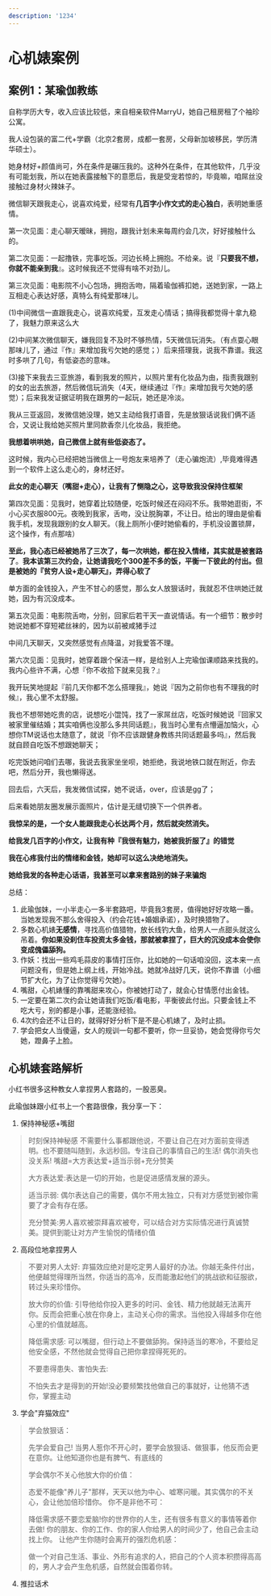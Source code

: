 ```yaml
---
description: '1234'
---
```


# 心机婊案例

## 案例1：某瑜伽教练

自称学历大专，收入应该比较低，来自相亲软件MarryU，她自己租房租了个袖珍公寓。

我人设包装的富二代+学霸（北京2套房，成都一套房，父母新加坡移民，学历清华硕士）。

她身材好+颜值尚可，外在条件是碾压我的。这种外在条件，在其他软件，几乎没有可能划我，所以在她表露接触下的意愿后，我是受宠若惊的，毕竟嘛，咱屌丝没接触过身材火辣妹子。

微信聊天跟我走心，说喜欢纯爱，经常有**几百字小作文式的走心独白**，表明她重感情。

第一次见面：走心聊天暧昧，拥抱，跟我计划未来每周约会几次，好好接触什么的。

第二次见面：一起撸铁，完事吃饭。河边长椅上拥抱。不给亲。说『**只要我不想，你就不能亲到我**』。这时候我还不觉得有啥不对劲儿。

第三次见面：电影院不小心包场，拥抱舌吻，隔着瑜伽裤扣她，送她到家，一路上互相走心表达好感，真特么有纯爱那味儿。

(1)中间微信一直跟我走心，说喜欢纯爱，互发走心情话；搞得我都觉得十拿九稳了，我魅力原来这么大

(2)中间某次微信聊天，嫌我回复不及时不够热情，5天微信玩消失。（有点耍心眼那味儿了，通过『作』来增加我亏欠她的感觉；）后来搭理我，说我不靠谱。我这时多哄了几句，有低姿态的意味。

(3)接下来我去三亚旅游，看到我发的照片，以照片里有化妆品为由，指责我跟别的女的出去旅游，然后微信玩消失（4天，继续通过『作』来增加我亏欠她的感觉）；后来我发证据证明我在跟男的一起玩，她还是冷淡。

我从三亚返回，发微信她没理，她又主动给我打语音，先是放狠话说我们俩不适合，又说让我给她买照片里同款香奈儿化妆品，我拒绝。

**我想着哄哄她，自己微信上就有些低姿态了。**

这时候，我内心已经把她当微信上一号炮友来培养了（走心骗炮流）,毕竟难得遇到一个软件上这么走心的，身材还好。

**此女的走心聊天（嘴甜+走心），让我有了恻隐之心，这导致我没保持住框架**

第四次见面：见我时，她穿着比较随便，吃饭时候还在闷闷不乐。我带她逛街，不小心买衣服800元。夜晚到我家，舌吻，没让脱胸罩，不让日。给出的理由是偷看我手机，发现我跟别的女人聊天。（我上厕所小便时她偷看的，手机没设置锁屏，这个操作，有点那啥）

**至此，我心态已经被她吊了三次了，每一次哄她，都在投入情绪，其实就是被套路了**。**我本该第三次约会，让她请我吃个300差不多的饭，平衡一下彼此的付出。但是被她的『贫穷人设+走心聊天』，弄得心软了**

单方面的金钱投入，产生不甘心的感觉，那么女人放狠话时，我就忍不住哄她迁就她，因为有沉没成本。

第五次见面：电影院舌吻，分别，回家后若干天一直说情话。有一个细节：散步时她说她都不穿短裙丝袜的，因为以前被咸猪手过

中间几天聊天，又突然感觉有点降温，对我爱答不理。

第六次见面：见我时，她穿着跟个保洁一样，是给别人上完瑜伽课顺路来找我的。我内心些许不满，心想『你不收拾下就来见我？』

我开玩笑地提起『前几天你都不怎么搭理我』，她说『因为之前你也有不理我的时候』，我心里不太舒服。

我也不想带她吃贵的店，说想吃小馄饨，找了一家屌丝店，吃饭时候她说『回家又被家里催结婚；其实咱俩也没那么多共同话题』，我当时心里有点懵逼加恼火，心想你TM说话也太随意了，就说『你不应该跟健身教练共同话题最多吗』，然后我就自顾自吃饭不想跟她聊天；

吃完饭她问咱们去哪，我说去我家坐坐呗，她拒绝，我说地铁口就在附近，你去吧，然后分开，我也懒得送。

回去后，六天后，我发微信试探，她不说话，over，应该是gg了；

后来看她朋友圈发展示面照片，估计是无缝切换下一个供养者。

**我惊呆的是，一个女人能跟我走心长达两个月，然后就突然消失。**

**给我发几百字的小作文，让我有种『我很有魅力，她被我折服了』的错觉**

**我在心疼我付出的情绪和金钱，她却可以这么决绝地消失。**

**她给我发的各种走心话语，我甚至可以拿来套路别的妹子来骗炮**

总结：

1. 此瑜伽妹，一小半走心一多半套路吧，毕竟我3套房，值得她好好攻略一番。当她发现我不那么舍得投入（约会花钱+婚姻承诺），及时换猎物了。
2. 多数心机婊**无感情**，寻找高价值猎物，放长线钓大鱼，给男人一点甜头就这么吊着。**你如果没刹住车投资太多金钱，那就被拿捏了，巨大的沉没成本会使你变成傀儡舔狗。**
3. 作妖：找出一些鸡毛蒜皮的事情打压你，比如她的一句话咱没回，这本来一点问题没有，但是她上纲上线，开始冷战。她就冷战好几天，说你不靠谱（小细节扩大化，为了让你觉得亏欠她）。
4. 嘴甜，心机婊懂的靠嘴甜来攻心，你被她打动了，就会心甘情愿付出金钱。
5. 一定要在第二次约会让她请我们吃饭/看电影，平衡彼此付出。只要金钱上不吃大亏，别的都是小事，还能涨经验。
6. 4次约会还不让日的，就得好好分析下是不是心机婊了，及时止损。
7. 学会把女人当傻逼，女人的规训一句都不要听，你一旦妥协，她会觉得你亏欠她，蹬鼻子上脸。

## 心机婊套路解析

小红书很多这种教女人拿捏男人套路的，一股恶臭。

此瑜伽妹跟小红书上一个套路很像，我分享一下：

1. 保持神秘感+嘴甜

> 时刻保持神秘感 不需要什么事都跟他说，不要让自己在对方面前变得透明。也不要随叫随到，永远秒回。专注自己的事情自己的生活! 偶尔消失也没关系! 嘴甜=大方表达爱+适当示弱+充分赞美
>
> 大方表达爱:表达是一切的开始，也是促进感情发展的源头。
>
> 适当示弱: 偶尔表达自己的需要，偶尔不用太独立，只有对方感觉到被你需要了才会有存在感。
>
> 充分赞美:男人喜欢被崇拜喜欢被夸，可以结合对方实际情况进行真诚赞美。提供到能让对方产生愉悦的情绪价值

2. 高段位地拿捏男人

> 不要对男人太好: 弃猫效应绝对是吃定男人最好的办法。你越无条件付出，他便越觉得理所当然，你适当的高冷，反而能激起他们的挑战欲和征服欲，转过头来珍惜你。
>
> 放大你的价值: 引导他给你投入更多的时问、金钱、精力他就越无法离开你。反而会把重心放在你身上，主动关心你的需求。当他投入得越多你在他心里的价值就越高。
>
> 降低需求感: 可以嘴甜，但行动上不要做舔狗。保持适当的寒冷，不要给足他安全感，不然他就会觉得自己把你拿捏得死死的。
>
> 不要患得患失、害怕失去:
>
> 不怕失去才是得到的开始!没必要频繁找他做自己的事就好，让他猜不透你，掌握主动

3. 学会"弃猫效应"

> 学会放狠话：
>
> 先学会爱自己! 当男人惹你不开心时，要学会放狠话、做狠事，他反而会更在意你。让他知道你也是有脾气、有底线的
>
> 学会偶尔不关心他放大你的价值：
>
> 态爱不能像"养儿子"那样，天天以他为中心、嘘寒问暖。其实偶尔的不关心，会让他加倍珍惜你。 你不是非他不可：
>
> 降低需求感不要恋爱脑!你的世界你的人生，还有很多有意义的事情等着你去做! 你的朋友、你的工作、你的家人你给男人的时间少了，他自己会主动找上你。 让他产生你随时会离开的强烈危机感：
>
> 做一个对自己生活、事业、外形有追求的人，把自己的个人资本积攒得高高的，男人才会产生危机感，自然就会围着你转。

4. 推拉话术
